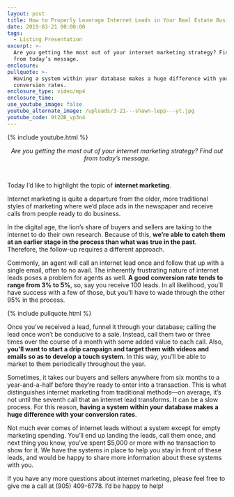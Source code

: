 ```yaml
---
layout: post
title: How to Properly Leverage Internet Leads in Your Real Estate Business
date: 2019-03-21 00:00:00
tags:
  - Listing Presentation
excerpt: >-
  Are you getting the most out of your internet marketing strategy? Find out
  from today’s message.
enclosure:
pullquote: >-
  Having a system within your database makes a huge difference with your
  conversion rates.
enclosure_type: video/mp4
enclosure_time:
use_youtube_image: false
youtube_alternate_image: /uploads/3-21---shawn-lepp---yt.jpg
youtube_code: 9t2OB_vp3n4
---
```


{% include youtube.html %}

<center><em>Are you getting the most out of your internet marketing strategy? Find out from today&rsquo;s message.</em></center>

 

Today I’d like to highlight the topic of **internet marketing**.

Internet marketing is quite a departure from the older, more traditional styles of marketing where we’d place ads in the newspaper and receive calls from people ready to do business.

In the digital age, the lion’s share of buyers and sellers are taking to the internet to do their own research. Because of this, **we’re able to catch them at an earlier stage in the process than what was true in the past**. Therefore, the follow-up requires a different approach.

Commonly, an agent will call an internet lead once and follow that up with a single email, often to no avail. The inherently frustrating nature of internet leads poses a problem for agents as well. **A good conversion rate tends to range from 3% to 5%**, so, say you receive 100 leads. In all likelihood, you’ll have success with a few of those, but you’ll have to wade through the other 95% in the process.

{% include pullquote.html %}

Once you’ve received a lead, funnel it through your database; calling the lead once won’t be conducive to a sale. Instead, call them two or three times over the course of a month with some added value to each call. Also, **you’ll want to start a drip campaign and target them with videos and emails so as to develop a touch system**. In this way, you’ll be able to market to them periodically throughout the year.

Sometimes, it takes our buyers and sellers anywhere from six months to a year-and-a-half before they’re ready to enter into a transaction. This is what distinguishes internet marketing from traditional methods—on average, it’s not until the seventh call that an internet lead transforms. It can be a slow process. For this reason, **having a system within your database makes a huge difference with your conversion rates**.

Not much ever comes of internet leads without a system except for empty marketing spending. You’ll end up landing the leads, call them once, and next thing you know, you’ve spent $5,000 or more with no transaction to show for it. We have the systems in place to help you stay in front of these leads, and would be happy to share more information about these systems with you.

If you have any more questions about internet marketing, please feel free to give me a call at (905) 409-6778. I’d be happy to help!